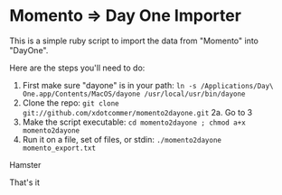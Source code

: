 Momento => Day One Importer
===========================

This is a simple ruby script to import the data from "Momento" into "DayOne".

Here are the steps you'll need to do:

1. First make sure "dayone" is in your path: `ln -s /Applications/Day\ One.app/Contents/MacOS/dayone /usr/local/usr/bin/dayone`
2. Clone the repo: `git clone git://github.com/xdotcommer/momento2dayone.git`
2a. Go to 3
3. Make the script executable: `cd momento2dayone ; chmod a+x momento2dayone`
4. Run it on a file, set of files, or stdin: `./momento2dayone momento_export.txt`


Hamster

That's it
